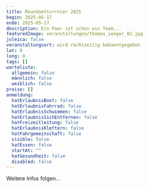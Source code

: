 ```yaml
---
title: Roundnetturrnier 2025
begin: 2025-05-17
ende: 2025-05-17
description: Ein Paar ist schon ein Team...
featuredImage: veranstaltungen/thomas_seeger_02.jpg
juleica: false
veranstaltungsort: wird rechtzeitig bekanntgegeben
lat: 0
long: 0
tags: []
warteliste:
  allgemein: false
  männlich: false
  weiblich: false
preise: []
anmeldung:
  hatErlaubnisBoot: false
  hatErlaubnisFahrrad: false
  hatErlaubnisSchwimmen: false
  hatErlaubnisSichEntfernen: false
  hatFreizeitleitung: false
  hatErlaubnisKlettern: false
  hatFahrgemeinschaft: false
  visible: false
  hatEssen: false
  startAt: ""
  hatGesundheit: false
  disabled: false
---
```

Weitere Infos folgen...